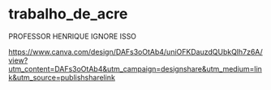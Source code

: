 # trabalho_de_acre
PROFESSOR HENRIQUE IGNORE ISSO

https://www.canva.com/design/DAFs3oOtAb4/uniOFKDauzdQUbkQlh7z6A/view?utm_content=DAFs3oOtAb4&utm_campaign=designshare&utm_medium=link&utm_source=publishsharelink
